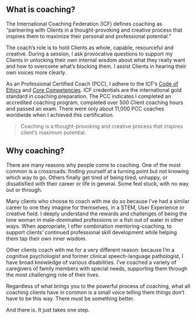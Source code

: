 ## What is coaching?

The International Coaching Federation (ICF) defines coaching as “partnering with Clients in a thought-provoking and creative process that inspires them to maximize their personal and professional potential.”

The coach’s role is to hold Clients as whole, capable, resourceful and creative. During a session, I ask provocative questions to support my Clients in unlocking their own internal wisdom about what they really want and how to overcome what’s blocking them. I assist Clients in hearing their own voices more clearly.

As an Professional Certified Coach (PCC), I adhere to the ICF’s [Code of Ethics](https://coachfederation.org/code-of-ethics) and [Core Competencies](https://coachfederation.org/core-competencies). ICF credentials are the international gold standard in coaching preparation. The PCC indicates I completed an accredited coaching program, completed over 500 Client coaching hours and passed an exam. There were only about 11,000 PCC coaches worldwide when I achieved this certification. 

> Coaching is a thought-provoking and creative process that inspires client’s maximum potential.

## Why coaching?

There are many reasons why people come to coaching. One of the most common is a crossroads: finding yourself at a turning point but not knowing which way to go. Others finally get tired of being tired, unhappy, or dissatisfied with their career or life in general. Some feel stuck, with no way out or through.

Many clients who choose to coach with me do so because I’ve had a similar career to one they imagine for themselves, in a STEM, User Experience or creative field. I deeply understand the rewards and challenges of being the lone woman in male-dominated professions or a fish out of water in other ways. When appropriate, I offer combination mentoring-coaching, to support clients’ continued professional skill development while helping them tap their own inner wisdom.

Other clients coach with me for a very different reason: because I’m a cognitive psychologist and former clinical speech-language pathologist, I have broad knowledge of various disabilities. I’ve coached a variety of caregivers of family members with special needs, supporting them through the most challenging role of their lives.

Regardless of what brings you to the powerful process of coaching, what all coaching clients have in common is a small voice telling them things don’t have to be this way. There must be something better.

And there is. It just takes one step.